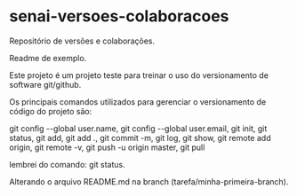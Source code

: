 # senai-versoes-colaboracoes
Repositório de versões e colaborações.

Readme de exemplo.

Este projeto é um projeto teste para treinar o uso do versionamento de software git/github.

Os principais comandos utilizados para gerenciar o versionamento de código do projeto são:

 git config --global user.name,  git config --global user.email, git init, git status, git add, git add .,
 git commit -m, git log, git show,  git remote add origin, git remote -v,  git push -u origin master,
 git pull


lembrei do comando: git status.

Alterando o arquivo README.md na branch (tarefa/minha-primeira-branch).
